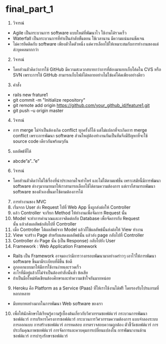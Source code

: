 # final_part_1
1.	วิจารณ์
-	Agile เป็นกระบวนการ software แบบใหม่ที่พัฒนาไว ใช้งานได้รวดเร็ว
-	Waterfall เป็นกระบวนการที่ทำเป็นลำดับขั้นตอน ใช้เวลานาน มีความแน่นอนชัดเจน
-	ไม่ควรยึดติดกับ software เพียงตัวใดตัวหนึ่ง แต่ควรเลือกใช้ให้เหมาะสมกับการทำงานของแต่ล่ะบุคคลมากกว่า
2.	วิจารณ์
-	โดยส่วนตัวคิดว่าการใช้ GitHub มีความสะดวกสบายกว่าการที่ต้องมาแยกเก็บโค้ดใน CVS หรือ SVN เพราะการใช้ GitHub สามารถเก็บไฟล์ได้หลายอย่างไม่ใช่แค่โค้ดเพียงอย่างดียว
3.	คำสั่ง
-	rails new frature1
-	git commit -m "Initialize repository"
-	git remote add origin https://github.com/your_github_id/feature1.git
-	git push –u origin master
4.	วิจารณ์
-	การ merge ไม่จำเป็นต้องเกิด conflict ทุกครั้งก็ได้ แต่ไม่แปลกที่จะเกิดการ merge conflict เพราะการพัฒนา software ส่วนใหญ่ต้องทำงานกันเป็นทีมจึงมีปัญหาที่จะใช้ source code เดียวกันพร้อมๆกัน
5.	ผลลัพธ์ที่ได้
-	abcde”a”..”e”
6.	วิจารณ์
-	โดยส่วนตัวคิดว่าไม่ใช่เรื่องที่น่าประหลาดใจเท่าไหร่ และไม่ได้ตามแฟชั่น เพราะสมัยนี้มีการพัฒนา software ต่างๆมากมายมาให้เราสามารถเลือกใช้ได้ตามความต้องการ แต่เราก็สามารถพัฒนา software ของตัวเองชึ้นมาใช้ตามต้องการได้
7.	การทำงานของ MVC
  1.	เริ่มจาก User ส่ง Request ไปที่ Web App ซึ่งถูกส่งต่อให้ Controller
  2.	แล้ว Controller จะเรียก Method ให้ทำงานเพื่อจัดการ Request นั้น 
  3.	Model จะทำการคำนวณและอาจติดต่อกับ Database เพื่อจัดการกับ Request  
      นั้น แล้วส่งผลลัพธ์กลับไปที่ Controller 
  4.	เมื่อ Controller ได้ผลลัพธ์จาก Model แล้วก็ใช้ผลลัพธ์นั้นส่งต่อให้ View ทำงาน 
  5.	View จะสร้าง Page สำหรับแสดงผลลัพธ์นั้น แล้วส่ง page กลับไปที่ Controller  
  6.	Controller ส่ง Page นั้น (เป็น Response) กลับไปยัง User
8.	Framework : Web Application Framework
-	Rails เป็น Framework อาจมองว่ามีการวางกรอบพัฒนามาอย่างคร่าวๆ เอาไว้ให้การพัฒนา software ขึ้นมามีระเบียบที่ดีขึ้น
ข้อดี
-	ถูกออกแบบมาให้มีการใช้งานง่ายและรวดเร็ว
-	อะไรที่มีอยู่แล้วก็ไม่จำเป็นต้องทำสิ่งนั้นซ้ำ
ข้อเสีย
-	ถ้าเป็นมือใหม่หัดเขียนต้องศึกษาและทำความเข้าใจกันมากหน่อย
9.	Heroku คือ Platform as a Service (Paas) ที่ให้เราใช้งานได้ฟรี โดยรองรับโปรแกรมที่หลากหลาย
-	มีบทบาทอย่างมากในการพัฒนา Web software ของเรา
10.	เพื่อให้นักศึกษาได้เรียนรู้ความรู้เบื้องต้นเกี่ยวกับวิศวกรรมซอฟต์แวร์ กระบวนการพัฒนาซอฟต์แวร์ การบริหารโครงการซอฟต์แวร์ กระบวนการวิศวกรรมความต้องการ แบบจำลองระบบ การออกแบบ การสร้างซอฟต์แวร์ การทดสอบ การตรวจสอบความถูกต้อง ตัวชี้วัดซอฟต์แวร์ การประกันคุณภาพซอฟต์แวร์ การจัดการและควบคุมการเปลี่ยนแปลงใน การพัฒนางานด้านซอฟต์แวร์ การบำรุงรักษาซอฟต์แวร์ 
